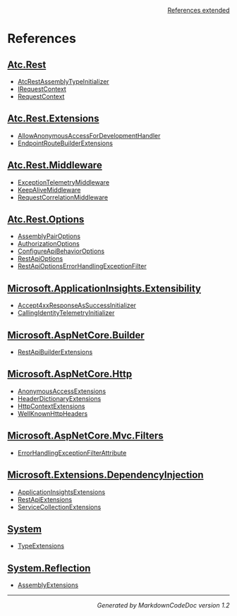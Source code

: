 <div style='text-align: right'>

[References extended](IndexExtended.md)

</div>


# References

## [Atc.Rest](Atc.Rest.md)

- [AtcRestAssemblyTypeInitializer](Atc.Rest.md#atcrestassemblytypeinitializer)
- [IRequestContext](Atc.Rest.md#irequestcontext)
- [RequestContext](Atc.Rest.md#requestcontext)

## [Atc.Rest.Extensions](Atc.Rest.Extensions.md)

- [AllowAnonymousAccessForDevelopmentHandler](Atc.Rest.Extensions.md#allowanonymousaccessfordevelopmenthandler)
- [EndpointRouteBuilderExtensions](Atc.Rest.Extensions.md#endpointroutebuilderextensions)

## [Atc.Rest.Middleware](Atc.Rest.Middleware.md)

- [ExceptionTelemetryMiddleware](Atc.Rest.Middleware.md#exceptiontelemetrymiddleware)
- [KeepAliveMiddleware](Atc.Rest.Middleware.md#keepalivemiddleware)
- [RequestCorrelationMiddleware](Atc.Rest.Middleware.md#requestcorrelationmiddleware)

## [Atc.Rest.Options](Atc.Rest.Options.md)

- [AssemblyPairOptions](Atc.Rest.Options.md#assemblypairoptions)
- [AuthorizationOptions](Atc.Rest.Options.md#authorizationoptions)
- [ConfigureApiBehaviorOptions](Atc.Rest.Options.md#configureapibehavioroptions)
- [RestApiOptions](Atc.Rest.Options.md#restapioptions)
- [RestApiOptionsErrorHandlingExceptionFilter](Atc.Rest.Options.md#restapioptionserrorhandlingexceptionfilter)

## [Microsoft.ApplicationInsights.Extensibility](Microsoft.ApplicationInsights.Extensibility.md)

- [Accept4xxResponseAsSuccessInitializer](Microsoft.ApplicationInsights.Extensibility.md#accept4xxresponseassuccessinitializer)
- [CallingIdentityTelemetryInitializer](Microsoft.ApplicationInsights.Extensibility.md#callingidentitytelemetryinitializer)

## [Microsoft.AspNetCore.Builder](Microsoft.AspNetCore.Builder.md)

- [RestApiBuilderExtensions](Microsoft.AspNetCore.Builder.md#restapibuilderextensions)

## [Microsoft.AspNetCore.Http](Microsoft.AspNetCore.Http.md)

- [AnonymousAccessExtensions](Microsoft.AspNetCore.Http.md#anonymousaccessextensions)
- [HeaderDictionaryExtensions](Microsoft.AspNetCore.Http.md#headerdictionaryextensions)
- [HttpContextExtensions](Microsoft.AspNetCore.Http.md#httpcontextextensions)
- [WellKnownHttpHeaders](Microsoft.AspNetCore.Http.md#wellknownhttpheaders)

## [Microsoft.AspNetCore.Mvc.Filters](Microsoft.AspNetCore.Mvc.Filters.md)

- [ErrorHandlingExceptionFilterAttribute](Microsoft.AspNetCore.Mvc.Filters.md#errorhandlingexceptionfilterattribute)

## [Microsoft.Extensions.DependencyInjection](Microsoft.Extensions.DependencyInjection.md)

- [ApplicationInsightsExtensions](Microsoft.Extensions.DependencyInjection.md#applicationinsightsextensions)
- [RestApiExtensions](Microsoft.Extensions.DependencyInjection.md#restapiextensions)
- [ServiceCollectionExtensions](Microsoft.Extensions.DependencyInjection.md#servicecollectionextensions)

## [System](System.md)

- [TypeExtensions](System.md#typeextensions)

## [System.Reflection](System.Reflection.md)

- [AssemblyExtensions](System.Reflection.md#assemblyextensions)

<hr /><div style='text-align: right'><i>Generated by MarkdownCodeDoc version 1.2</i></div>

